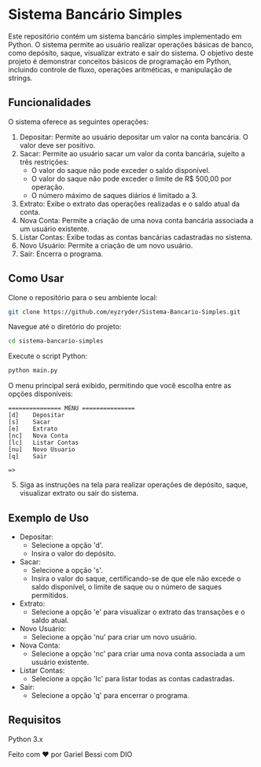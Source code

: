# Sistema Bancário Simples
Este repositório contém um sistema bancário simples implementado em Python. O sistema permite ao usuário realizar operações básicas de banco, como depósito, saque, visualizar extrato e sair do sistema. O objetivo deste projeto é demonstrar conceitos básicos de programação em Python, incluindo controle de fluxo, operações aritméticas, e manipulação de strings.

## Funcionalidades
O sistema oferece as seguintes operações:

1. Depositar: Permite ao usuário depositar um valor na conta bancária. O valor deve ser positivo.
2. Sacar: Permite ao usuário sacar um valor da conta bancária, sujeito a três restrições:
    - O valor do saque não pode exceder o saldo disponível.
    - O valor do saque não pode exceder o limite de R$ 500,00 por operação.
    - O número máximo de saques diários é limitado a 3.
3. Extrato: Exibe o extrato das operações realizadas e o saldo atual da conta.
4. Nova Conta: Permite a criação de uma nova conta bancária associada a um usuário existente.
5. Listar Contas: Exibe todas as contas bancárias cadastradas no sistema.
6. Novo Usuário: Permite a criação de um novo usuário.
7. Sair: Encerra o programa.

## Como Usar
Clone o repositório para o seu ambiente local:
```sh
git clone https://github.com/eyzryder/Sistema-Bancario-Simples.git
```
Navegue até o diretório do projeto:
```sh
cd sistema-bancario-simples
```

Execute o script Python:
```sh
python main.py
```
O menu principal será exibido, permitindo que você escolha entre as opções disponíveis:

```plaintext
=============== MENU ===============
[d]    Depositar
[s]    Sacar
[e]    Extrato
[nc]   Nova Conta
[lc]   Listar Contas
[nu]   Novo Usuario
[q]    Sair

=>
```

5. Siga as instruções na tela para realizar operações de depósito, saque, visualizar extrato ou sair do sistema.

## Exemplo de Uso
- Depositar:
  - Selecione a opção 'd'.
  - Insira o valor do depósito.
- Sacar:
  - Selecione a opção 's'.
  - Insira o valor do saque, certificando-se de que ele não excede o saldo disponível, o limite de saque ou o número de saques permitidos.
- Extrato:
  - Selecione a opção 'e' para visualizar o extrato das transações e o saldo atual.
- Novo Usuário:
  - Selecione a opção 'nu' para criar um novo usuário.
- Nova Conta:
  - Selecione a opção 'nc' para criar uma nova conta associada a um usuário existente.
- Listar Contas:
  - Selecione a opção 'lc' para listar todas as contas cadastradas.
- Sair:
  - Selecione a opção 'q' para encerrar o programa.

## Requisitos
Python 3.x

Feito com ❤️ por Gariel Bessi com DIO
